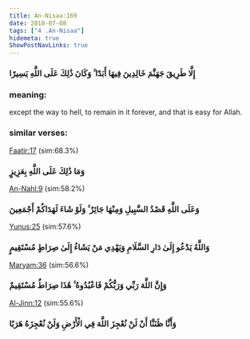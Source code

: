 ```yaml
---
title: An-Nisaa:169
date: 2018-07-08
tags: ["4 .An-Nisaa"]
hidemeta: true 
ShowPostNavLinks: true 
---
```

### إِلَّا طَرِيقَ جَهَنَّمَ خَالِدِينَ فِيهَا أَبَدًا ۚ وَكَانَ ذَٰلِكَ عَلَى اللَّهِ يَسِيرًا
### meaning: 
except the way to hell, to remain in it forever, and that is easy for Allah.
### similar verses: 

[Faatir:17](/35/17) (sim:68.3%)

### وَمَا ذَٰلِكَ عَلَى اللَّهِ بِعَزِيزٍ

[An-Nahl:9](/16/9) (sim:58.2%)

### وَعَلَى اللَّهِ قَصْدُ السَّبِيلِ وَمِنْهَا جَائِرٌ ۚ وَلَوْ شَاءَ لَهَدَاكُمْ أَجْمَعِينَ

[Yunus:25](/10/25) (sim:57.6%)

### وَاللَّهُ يَدْعُو إِلَىٰ دَارِ السَّلَامِ وَيَهْدِي مَنْ يَشَاءُ إِلَىٰ صِرَاطٍ مُسْتَقِيمٍ

[Maryam:36](/19/36) (sim:56.6%)

### وَإِنَّ اللَّهَ رَبِّي وَرَبُّكُمْ فَاعْبُدُوهُ ۚ هَٰذَا صِرَاطٌ مُسْتَقِيمٌ

[Al-Jinn:12](/72/12) (sim:55.6%)

### وَأَنَّا ظَنَنَّا أَنْ لَنْ نُعْجِزَ اللَّهَ فِي الْأَرْضِ وَلَنْ نُعْجِزَهُ هَرَبًا
